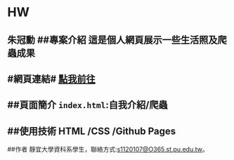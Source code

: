# HW
**朱冠勳**
##專案介紹
這是個人網頁展示一些生活照及爬蟲成果
---
#網頁連結#
[點我前往](https://eric-0215.github.io/HW/)
---
##頁面簡介
`index.html`:自我介紹/爬蟲
---
##使用技術
HTML /CSS /Github Pages
---
##作者
靜宜大學資科系學生，聯絡方式:s1120107@O365.st.pu.edu.tw。
